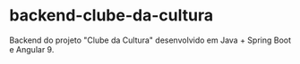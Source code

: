 # backend-clube-da-cultura
Backend do projeto "Clube da Cultura" desenvolvido em Java + Spring Boot e Angular 9. 
